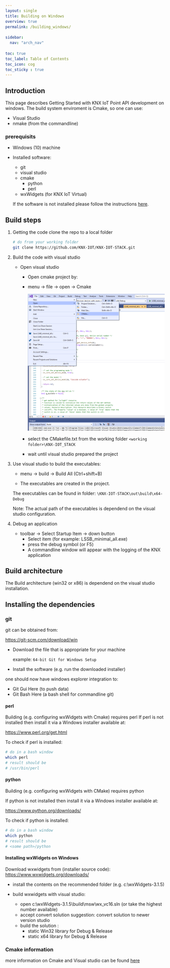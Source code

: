```yaml
---
layout: single
title: Building on Windows
overview: true
permalink: /building_windows/

sidebar:
  nav: "arch_nav"

toc: true
toc_label: Table of Contents
toc_icon: cog
toc_sticky : true
---
```


## Introduction

This page describes Getting Started with KNX IoT Point API development on windows.
The build system enviroment is Cmake, so one can use:

- Visual Studio
- nmake (from the commandline)

### prerequisits

- Windows (10) machine
- Installed software:
  - git
  - visual studio
  - cmake
    - python
    - perl
  - wxWidgets (for KNX IoT Virtual)
  
  If the software is not installed please follow the instructions [here](Installing-the-dependencies).

## Build steps

1. Getting the code
   clone the repo to a local folder

   ```bash
   # do from your working folder
   git clone https://github.com/KNX-IOT/KNX-IOT-STACK.git
   ```

1. Build the code with visual studio

   - Open visual studio
     - Open cmake project by:

     - menu -&gt; file -&gt; open -&gt; Cmake

       ![VisualStudio](/assets/images/visualstudio-cmake.png)

     - select the CMakefile.txt from the working folder `<working folder>\KNX-IOT_STACK`
     - wait until visual studio prepared the project

1. Use visual studio to build the executables:

   - menu -&gt; build -&gt; Build All (Ctrl+shift+B)

   - The executables are created in the project.

    The executables can be found in folder:
    `\KNX-IOT-STACK\out\build\x64-Debug`

    Note: The actual path of the executables is dependend on the visual studio configuration.

1. Debug an application

   - toolbar -&gt; Select Startup Item -&gt; down button
     - Select item (for example: LSSB_minimal_all.exe)
     - press the debug symbol (or F5)
     - A commandline window will appear with the logging of the KNX application

## Build architecture

The Build architecture (win32 or x86) is dependend on the visual studio installation.

## Installing the dependencies

### git

git can be obtained from:

https://git-scm.com/download/win

- Download the file that is appropriate for your machine

  example: `64-bit Git for Windows Setup`
- Install the software (e.g. run the downloaded installer)

one should now have windows explorer integration to:

- Git Gui Here (to push data)
- Git Bash Here (a bash shell for commandline git)

#### perl

Building (e.g. configuring wxWidgets with Cmake) requires perl
If perl is not installed then install it via a Windows installer available at:

https://www.perl.org/get.html

To check if perl is installed:

```bash
# do in a bash window
which perl
# result should be
# /usr/bin/perl
```

#### python

Building (e.g. configuring wxWidgets with CMake) requires python

If python is not installed then install it via a Windows installer available at:

https://www.python.org/downloads/

To check if python is installed:

```bash
# do in a bash window
which python
# result should be
# <some path>/python
```

#### Installing wxWidgets on Windows

Download wxwidgets from (installer source code):
https://www.wxwidgets.org/downloads/

- install the contents on the recommended folder (e.g. c:\wxWidgets-3.1.5)
- build wxwidgets with visual studio:
  
  - open c:\wxWidgets-3.1.5\build\msw\wx_vc16.sln (or take the highest number available)
  - accept convert solution suggestion: convert solution to newer version studio
  - build the solution :
    - static Win32 library for Debug & Release
    - static x64 library for Debug & Release

### Cmake information

more information on Cmake and Visual studio can be found [here](https://docs.microsoft.com/en-us/cpp/build/cmake-projects-in-visual-studio?view=msvc-170)
